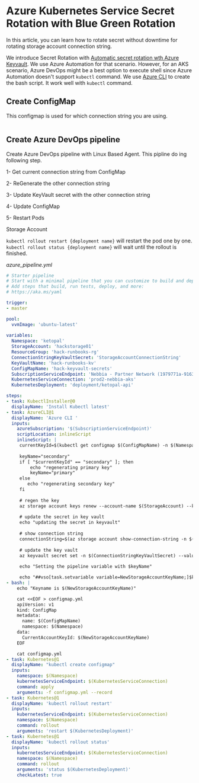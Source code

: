 # Azure Kubernetes Service Secret Rotation with Blue Green Rotation

In this article, you can learn how to rotate secret without downtime for rotating storage account connection string. 


We introduce Secret Rotation with [Automatic secret rotation wth Azure Keyvault](./KV_secret_rotation.md). We use Azure Automation for that scenario. However, for an AKS scenario, Azure DevOps might be a best option to execute shell since Azure Automation doesn't support `kubectl` command. We use [Azure CLI](https://docs.microsoft.com/en-us/cli/azure/install-azure-cli?view=azure-cli-latest) to create the bash script. It work well with `kubectl` command.

## Create ConfigMap

This configmap is used for which connection string you are using. 

```
```

## Create Azure DevOps pipeline
  Create Azure DevOps pipeline with Linux Based Agent. This pipline do ing following step. 

  1- Get current connection string from ConfigMap

  2- ReGenerate the other connection string

  3- Update KeyVault secret with the other connection string

  4- Update ConfigMap 

  5- Restart Pods

Storage Account 

`kubectl rollout restart {deployment name}` will restart the pod one by one. `kubectl rollout status {deployment name}` will wait until the rollout is finished. 


_azure_pipeline.yml_

```yaml
# Starter pipeline
# Start with a minimal pipeline that you can customize to build and deploy your code.
# Add steps that build, run tests, deploy, and more:
# https://aka.ms/yaml

trigger:
- master

pool:
  vvmImage: 'ubuntu-latest'
  
variables:
  Namespace: 'ketopal'
  StorageAccount: 'hackstorage01'
  ResourceGroup: 'hack-runbooks-rg'
  ConnectionStringKeyVaultSecret: 'StorageAccountConnectionString'
  KeyVaultName: 'hack-runbooks-kv'
  ConfigMapName: 'hack-keyvault-secrets'
  SubscriptionServiceEndpoint: 'Nebbia - Partner Network (1979771a-9163-4750-8947-e6dbe596a8d7)'
  KubernetesServiceConnection: 'prod2-nebbia-aks'
  KubernetesDeployment: 'deployment/ketopal-api'

steps:
- task: KubectlInstaller@0
  displayName: 'Install Kubectl latest'
- task: AzureCLI@1
  displayName: 'Azure CLI '
  inputs:
    azureSubscription: '$(SubscriptionServiceEndpoint)'
    scriptLocation: inlineScript
    inlineScript: |
     currentKeyId=$(kubectl get configmap $(ConfigMapName) -n $(Namespace) -o json | jq '.data.CurrentIdentityStorageAccountKeyId')
     
     keyName="secondary"
     if [ "$currentKeyId" == "secondary" ]; then
         echo "regenerating primary key"
         keyName="primary"
     else 
        echo "regenerating secondary key"
     fi
     
     # regen the key
     az storage account keys renew --account-name $(StorageAccount) --key $keyName -g $(ResourceGroup)
     
     # update the secret in key vault
     echo "updating the secret in keyvault"
     
     # show connection string
     connectionString=$(az storage account show-connection-string -n $(StorageAccount) -g $(ResourceGroup) --key $keyName | jq '.connectionString')
     
     # update the key vault 
     az keyvault secret set -n $(ConnectionStringKeyVaultSecret) --value $connectionString --vault-name $(KeyVaultName)
     
     echo "Setting the pipeline variable with $keyName"

     echo "##vso[task.setvariable variable=NewStorageAccountKeyName;]$keyName"
- bash: |
    echo "Keyname is $(NewStorageAccountKeyName)"

    cat <<EOF > configmap.yml
    apiVersion: v1
    kind: ConfigMap
    metadata:
      name: $(ConfigMapName)
      namespace: $(Namespace)
    data:
      CurrentAccountKeyId: $(NewStorageAccountKeyName)
    EOF

    cat configmap.yml
- task: Kubernetes@1
  displayName: "kubectl create configmap"
  inputs: 
    namespace: $(Namespace)
    kubernetesServiceEndpoint: $(KubernetesServiceConnection)
    command: apply
    arguments: -f configmap.yml --record
- task: Kubernetes@1
  displayName: 'kubectl rollout restart'
  inputs:
    kubernetesServiceEndpoint: $(KubernetesServiceConnection)
    namespace: $(Namespace)
    command: rollout
    arguments: 'restart $(KubernetesDeployment)'
- task: Kubernetes@1
  displayName: 'kubectl rollout status'
  inputs:
    kubernetesServiceEndpoint: $(KubernetesServiceConnection)
    namespace: $(Namespace)
    command: rollout
    arguments: 'status $(KubernetesDeployment)'
    checkLatest: true

```


